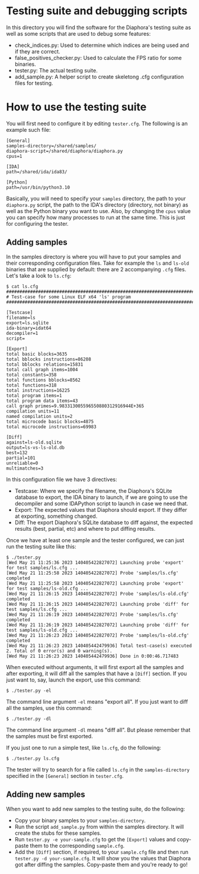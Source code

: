 # Testing suite and debugging scripts

In this directory you will find the software for the Diaphora's testing suite as
well as some scripts that are used to debug some features:

 * check_indices.py: Used to determine which indices are being used and if they are correct.
 * false_positives_checker.py: Used to calculate the FPS ratio for some binaries.
 * tester.py: The actual testing suite.
 * add_sample.py: A helper script to create skeletong .cfg configuration files for testing.

# How to use the testing suite

You will first need to configure it by editing `tester.cfg`. The following is an
example such file:

```
[General]
samples-directory=/shared/samples/
diaphora-script=/shared/diaphora/diaphora.py
cpus=1

[IDA]
path=/shared/ida/ida83/

[Python]
path=/usr/bin/python3.10
```

Basically, you will need to specify your `samples` directory, the path to your
`diaphora.py` script, the path to the IDA's directory (directory, not binary) as
well as the Python binary you want to use. Also, by changing the `cpus` value you
can specify how many processes to run at the same time. This is just for configuring
the tester.

## Adding samples

In the samples directory is where you will have to put your samples and their
corresponding configuration files. Take for example the `ls` and `ls-old` binaries
that are supplied by default: there are 2 accompanying `.cfg` files. Let's take
a look to `ls.cfg`:

```
$ cat ls.cfg 
################################################################################
# Test-case for some Linux ELF x64 'ls' program
################################################################################

[Testcase]
filename=ls
export=ls.sqlite
ida-binary=idat64
decompiler=1
script=

[Export]
total basic blocks=3635
total bblocks instructions=86208
total bblocks relations=15831
total call graph items=1004
total constants=358
total functions bblocks=8562
total functions=318
total instructions=16225
total program items=1
total program data items=43
call graph primes=9.983313005596550880312916944E+365
compilation units=11
named compilation units=2
total microcode basic blocks=4875
total microcode instructions=69983

[Diff]
against=ls-old.sqlite
output=ls-vs-ls-old.db
best=132
partial=101
unreliable=0
multimatches=3
```

In this configuration file we have 3 directives:

 * Testcase: Where we specify the filename, the Diaphora's SQLite database to export, the IDA binary to launch, if we
are going to use the decompiler and some IDAPython script to launch in case we need that.
 * Export: The expected values that Diaphora should export. If they differ at exporting, something changed.
 * Diff: The export Diaphora's SQLite database to diff against, the expected results (best, partial, etc) and where to put diffing results.

Once we have at least one sample and the tester configured, we can just run the
testing suite like this:

```
$ ./tester.py 
[Wed May 21 11:25:36 2023 140405422827072] Launching probe 'export' for test samples/ls.cfg ...
[Wed May 21 11:25:58 2023 140405422827072] Probe 'samples/ls.cfg' completed
[Wed May 21 11:25:58 2023 140405422827072] Launching probe 'export' for test samples/ls-old.cfg ...
[Wed May 21 11:26:15 2023 140405422827072] Probe 'samples/ls-old.cfg' completed
[Wed May 21 11:26:15 2023 140405422827072] Launching probe 'diff' for test samples/ls.cfg ...
[Wed May 21 11:26:19 2023 140405422827072] Probe 'samples/ls.cfg' completed
[Wed May 21 11:26:19 2023 140405422827072] Launching probe 'diff' for test samples/ls-old.cfg ...
[Wed May 21 11:26:23 2023 140405422827072] Probe 'samples/ls-old.cfg' completed
[Wed May 21 11:26:23 2023 140405442479936] Total test-case(s) executed 2. Total of 0 error(s) and 0 warning(s).
[Wed May 21 11:26:23 2023 140405442479936] Done in 0:00:46.717483
```

When executed without arguments, it will first export all the samples and after
exporting, it will diff all the samples that have a `[Diff]` section. If you just
want to, say, launch the export, use this command:

```
$ ./tester.py -el
```

The command line argument `-el` means "export all". If you just want to diff all
the samples, use this command:

```
$ ./tester.py -dl
```

The command line argument `-dl` means "diff all". But please remember that the
samples must be first exported.

If you just one to run a simple test, like `ls.cfg`, do the following:

```
$ ./tester.py ls.cfg
```

The tester will try to search for a file called `ls.cfg` in the `samples-directory`
specified in the `[General]` section in `tester.cfg`.

## Adding new samples

When you want to add new samples to the testing suite, do the following:

 * Copy your binary samples to your `samples-directory`.
 * Run the script `add_sample.py` from within the samples directory. It will create
the stubs for these samples.
 * Run `tester.py -e your-sample.cfg` to get the `[Export]` values and copy-paste
them to the corresponding `sample.cfg`.
 * Add the `[Diff]` section, if required, to your `sample.cfg` file and then run
`tester.py -d your-sample.cfg`. It will show you the values that Diaphora got after
diffing the samples. Copy-paste them and you're ready to go!

